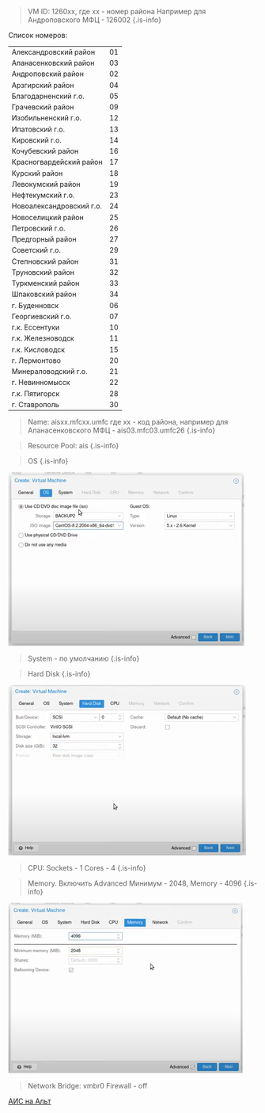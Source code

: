 > VM ID: 1260xx, где xx - номер района
Например для Андроповского МФЦ - 126002
{.is-info}

Список номеров:

|                          |     |
| ------------------------ | --- |
| Александровский район    | 01  |
| Апанасенковский район    | 03  |
| Андроповский район       | 02  |
| Арзгирский район         | 04  |
| Благодарненский г.о.     | 05  |
| Грачевский район         | 09  |
| Изобильненский г.о.      | 12  |
| Ипатовский г.о.          | 13  |
| Кировский г.о.           | 14  |
| Кочубевский район        | 16  |
| Красногвардейский район  | 17  |
| Курский район            | 18  |
| Левокумский район        | 19  |
| Нефтекумский г.о.        | 23  |
| Новоалександровский г.о. | 24  |
| Новоселицкий район       | 25  |
| Петровский г.о.          | 26  |
| Предгорный район         | 27  |
| Советский г.о.           | 29  |
| Степновский район        | 31  |
| Труновский район         | 32  |
| Туркменский район        | 33  |
| Шпаковский район         | 34  |
| г. Буденновск            | 06  |
| Георгиевский г.о.        | 07  |
| г.к. Ессентуки           | 10  |
| г.к. Железноводск        | 11  |
| г.к. Кисловодск          | 15  |
| г. Лермонтово            | 20  |
| Минераловодский г.о.     | 21  |
| г. Невинномысск          | 22  |
| г.к. Пятигорск           | 28  |
| г. Ставрополь            | 30  |


>Name: aisxx.mfcxx.umfc
где xx - код района, например для Апанасенковского МФЦ - ais03.mfc03.umfc26
{.is-info}

> Resource Pool: ais
{.is-info}

> OS
{.is-info}

![../Files/Pasted image 20230814132522.png](../Files/Pasted%20image%2020230814132522.png)

> System - по умолчанию
{.is-info}

> Hard Disk
{.is-info}

![../Files/Pasted image 20230814132538.png](../Files/Pasted%20image%2020230814132538.png)

> CPU:
Sockets - 1
Cores - 4
{.is-info}

> Memory. Включить Advanced
Минимум - 2048, Memory - 4096
{.is-info}

![../Files/Pasted image 20230814132602.png](../Files/Pasted%20image%2020230814132602.png)


> Network
Bridge: vmbr0
Firewall - off


[АИС на Альт](АИС%20на%20Альт.md)